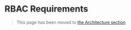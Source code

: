 # RBAC Requirements
> This page has been moved to [the Architecture section](/architecture/architecture/#rbac-requirements)
